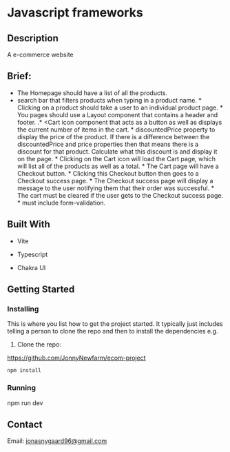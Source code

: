 # Javascript frameworks


## Description

A e-commerce website
## Brief:
 * The Homepage should have a list of all the products.
* search bar that filters products when typing in a product name.
             *  Clicking on a product should take a user to an individual product page.
               * You pages should use a Layout component that contains a header and footer.
               .* <Cart icon component that acts as a button as well as displays the current number of items in the cart.
              *  discountedPrice property to display the price of the product. If there is a difference between the discountedPrice and price properties then that means there is a discount for that product. Calculate what this discount is and display it on the page.
             *   Clicking on the Cart icon will load the Cart page, which will list all of the products as well as a total.
            *    The Cart page will have a Checkout button.
              *  Clicking this Checkout button then goes to a Checkout success page.
              *  The Checkout success page will display a message to the user notifying them that their order was successful.
              *  The cart must be cleared if the user gets to the Checkout success page.
              *  must include form-validation.

## Built With

* Vite 

* Typescript 

* Chakra UI 


## Getting Started

### Installing

This is where you list how to get the project started. It typically just includes telling a person to clone the repo and then to install the dependencies e.g.

1. Clone the repo:

https://github.com/JonnyNewfarm/ecom-project


```
npm install
```

### Running

npm run dev



## Contact

Email: jonasnygaard96@gmail.com

